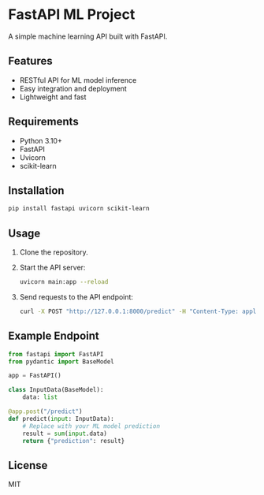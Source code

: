 # FastAPI ML Project

A simple machine learning API built with FastAPI.

## Features

- RESTful API for ML model inference
- Easy integration and deployment
- Lightweight and fast

## Requirements

- Python 3.10+
- FastAPI
- Uvicorn
- scikit-learn

## Installation

```bash
pip install fastapi uvicorn scikit-learn
```

## Usage

1. Clone the repository.
2. Start the API server:

    ```bash
    uvicorn main:app --reload
    ```

3. Send requests to the API endpoint:

    ```bash
    curl -X POST "http://127.0.0.1:8000/predict" -H "Content-Type: application/json" -d '{"data": [your_input]}'
    ```

## Example Endpoint

```python
from fastapi import FastAPI
from pydantic import BaseModel

app = FastAPI()

class InputData(BaseModel):
    data: list

@app.post("/predict")
def predict(input: InputData):
    # Replace with your ML model prediction
    result = sum(input.data)
    return {"prediction": result}
```

## License

MIT